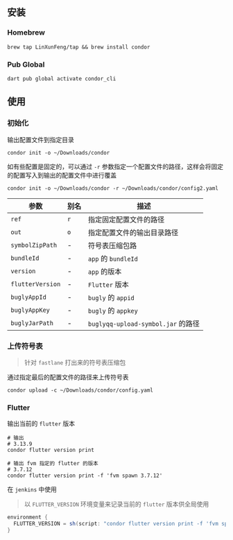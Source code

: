 ## 安装

### Homebrew

```shell
brew tap LinXunFeng/tap && brew install condor
```

### Pub Global

```shell
dart pub global activate condor_cli
```

## 使用

### 初始化

输出配置文件到指定目录

```shell
condor init -o ~/Downloads/condor
```

如有些配置是固定的，可以通过 `-r` 参数指定一个配置文件的路径，这样会将固定的配置写入到输出的配置文件中进行覆盖

```shell
condor init -o ~/Downloads/condor -r ~/Downloads/condor/config2.yaml
```

|参数|别名|描述|
|-|-|-|
|`ref`|`r`|指定固定配置文件的路径|
|`out`|`o`|指定配置文件的输出目录路径|
|`symbolZipPath`|-|符号表压缩包路|
|`bundleId`|-|`app` 的 `bundleId`|
|`version`|-|`app` 的版本|
|`flutterVersion`|-|`Flutter` 版本|
|`buglyAppId`|-|`bugly` 的 `appid`|
|`buglyAppKey`|-|`bugly` 的 `appkey`|
|`buglyJarPath`|-|`buglyqq-upload-symbol.jar` 的路径|

### 上传符号表

> 针对 `fastlane` 打出来的符号表压缩包

通过指定最后的配置文件的路径来上传符号表

```shell
condor upload -c ~/Downloads/condor/config.yaml
```

### Flutter

输出当前的 `flutter` 版本

```shell
# 输出
# 3.13.9
condor flutter version print
```

```shell
# 输出 fvm 指定的 flutter 的版本
# 3.7.12
condor flutter version print -f 'fvm spawn 3.7.12'
```

在 `jenkins` 中使用

> 以 `FLUTTER_VERSION` 环境变量来记录当前的 `flutter` 版本供全局使用

```groovy
environment {
  FLUTTER_VERSION = sh(script: "condor flutter version print -f 'fvm spawn ${flutter_version}'", returnStdout: true).trim()
}
```
